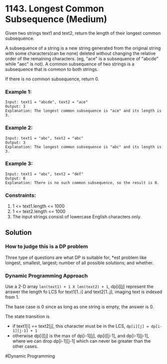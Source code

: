 # 1143. Longest Common Subsequence (Medium)

Given two strings text1 and text2, return the length of their longest common subsequence.

A subsequence of a string is a new string generated from the original string with some characters(can be none) deleted without changing the relative order of the remaining characters. (eg, "ace" is a subsequence of "abcde" while "aec" is not). A common subsequence of two strings is a subsequence that is common to both strings.

If there is no common subsequence, return 0.

### Example 1:
```
Input: text1 = "abcde", text2 = "ace" 
Output: 3  
Explanation: The longest common subsequence is "ace" and its length is 3.
```

### Example 2:
```
Input: text1 = "abc", text2 = "abc"
Output: 3
Explanation: The longest common subsequence is "abc" and its length is 3.
```

### Example 3:
```
Input: text1 = "abc", text2 = "def"
Output: 0
Explanation: There is no such common subsequence, so the result is 0.
```

### Constraints:
1. 1 <= text1.length <= 1000
2. 1 <= text2.length <= 1000
3. The input strings consist of lowercase English characters only.

## Solution
### How to judge this is a DP problem
Three type of questions are what DP is suitable for, *est problem like longest, smallest, largest; number of all possible solutions; and whether.

### Dynamic Programming Approach
Use a 2-D array `len(text1) + 1 X len(text2) + 1`, dp[i][j] represent the answer the length fo LCS for text1[1..i] and text2[1..j], imaging text is indexed from 1. 

The base case is 0 since as long as one string is empty, the answer is 0.

The state transition is
- if text1[i] == text2[j], this character must be in the LCS, `dp[i][j] = dp[i-1][j-1] + 1`
- otherwise dp[i][j] is the max of dp[i-1][j], dp[i][j-1], and dp[i-1][j-1], where we can drop dp[i-1][j-1] which can never be greater than the other cases.

#Dynamic Programming
